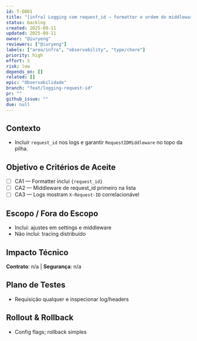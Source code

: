 ```yaml
---
id: T-OB01
title: "[infra] Logging com request_id — formatter e ordem do middleware"
status: backlog
created: 2025-09-11
updated: 2025-09-11
owner: "@iuryeng"
reviewers: ["@iuryeng"]
labels: ["area/infra", "observability", "type/chore"]
priority: high
effort: S
risk: low
depends_on: []
related: []
epic: "Observabilidade"
branch: "feat/logging-request-id"
pr: ""
github_issue: ""
due: null
---
```


## Contexto
- Incluir `request_id` nos logs e garantir `RequestIDMiddleware` no topo da pilha.

## Objetivo e Critérios de Aceite
- [ ] CA1 — Formatter inclui `{request_id}`
- [ ] CA2 — Middleware de request_id primeiro na lista
- [ ] CA3 — Logs mostram `X-Request-ID` correlacionável

## Escopo / Fora do Escopo
- Inclui: ajustes em settings e middleware
- Não inclui: tracing distribuído

## Impacto Técnico
**Contrato**: n/a | **Segurança**: n/a

## Plano de Testes
- Requisição qualquer e inspecionar log/headers

## Rollout & Rollback
- Config flags; rollback simples
